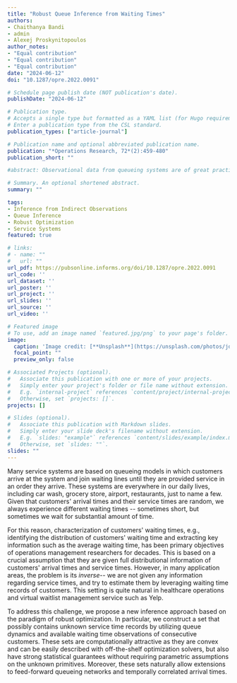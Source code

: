 ```yaml
---
title: "Robust Queue Inference from Waiting Times"
authors:
- Chaithanya Bandi
- admin
- Alexej Proskynitopoulos
author_notes:
- "Equal contribution"
- "Equal contribution"
- "Equal contribution"
date: "2024-06-12"
doi: "10.1287/opre.2022.0091"

# Schedule page publish date (NOT publication's date).
publishDate: "2024-06-12"

# Publication type.
# Accepts a single type but formatted as a YAML list (for Hugo requirements).
# Enter a publication type from the CSL standard.
publication_types: ["article-journal"]

# Publication name and optional abbreviated publication name.
publication: "*Operations Research, 72*(2):459-480"
publication_short: ""

#abstract: Observational data from queueing systems are of great practical interest in many application areas because they can be leveraged for better statistical inference of service processes. However, these observations often only provide partial information of the system for various reasons in real-world settings. Moreover, their complex temporal dependence on the queueing dynamics and the absence of distributional information on the model primitives render estimation of queueing systems remarkably challenging. To this end, we consider the problem of inferring service times from waiting time observations. Specifically, we propose an inference framework based on robust optimization, where service times are described via sets that are calibrated by the observed waiting times. We provide conditions under which these data-driven uncertainty sets become asymptotically confident estimators of the service process; that is, they contain unknown service times almost surely as the number of observations grows. We also introduce tractable optimization formulations to compute bounds of various service time characteristics such as moments and risk measures. In this way, our approach is data driven and free of distributional assumptions on unknown model primitives, which is required by existing methods. We also generalize the proposed inference framework to tandem queues and feed-forward networks, offering broader capability in estimation of real-world queueing systems. Our simulation study demonstrates that the proposed approach easily incorporates information of arrival processes such as moments and correlations and performs consistently well on queueing networks under various settings.

# Summary. An optional shortened abstract.
summary: ""

tags:
- Inference from Indirect Observations
- Queue Inference
- Robust Optimization
- Service Systems
featured: true

# links:
# - name: ""
#   url: ""
url_pdf: https://pubsonline.informs.org/doi/10.1287/opre.2022.0091
url_code: ''
url_dataset: ''
url_poster: ''
url_project: ''
url_slides: ''
url_source: ''
url_video: ''

# Featured image
# To use, add an image named `featured.jpg/png` to your page's folder. 
image:
  caption: 'Image credit: [**Unsplash**](https://unsplash.com/photos/jdD8gXaTZsc)'
  focal_point: ""
  preview_only: false

# Associated Projects (optional).
#   Associate this publication with one or more of your projects.
#   Simply enter your project's folder or file name without extension.
#   E.g. `internal-project` references `content/project/internal-project/index.md`.
#   Otherwise, set `projects: []`.
projects: []

# Slides (optional).
#   Associate this publication with Markdown slides.
#   Simply enter your slide deck's filename without extension.
#   E.g. `slides: "example"` references `content/slides/example/index.md`.
#   Otherwise, set `slides: ""`.
slides: ""
---
```



Many service systems are based on queueing models in which customers arrive at the system and join waiting lines until they are provided service in an order they arrive. These systems are everywhere in our daily lives, including car wash, grocery store, airport, restaurants, just to name a few. Given that customers' arrival times and their service times are random, we always experience different waiting times -- sometimes short, but sometimes we wait for substantial amount of time.

For this reason, characterization of customers' waiting times, e.g., identifying the distribution of customers' waiting time and extracting key information such as the average waiting time, has been primary objectives of operations management researchers for decades. This is based on a crucial assumption that they are given full distributional information of customers' arrival times and service times. However, in many application areas, the problem is its *inverse*-- we are not given any information regarding service times, and try to estimate them by leveraging waiting time records of customers. This setting is quite natural in healthcare operations and virtual waitlist management service such as Yelp.

To address this challenge, we propose a new inference approach based on the paradigm of robust optimization. In particular, we construct a set that possibly contains unknown service time records by utilizing queue dynamics and available waiting time observations of consecutive customers. These sets are computationally attractive as they are convex and can be easily described with off-the-shelf optimization solvers, but also have strong statistical guarantees without requiring parametric assumptions on the unknown primitives. Moreover, these sets naturally allow extensions to feed-forward queueing networks and temporally correlated arrival times.
